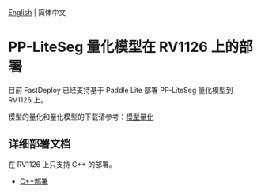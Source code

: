 [English](README_EN.md) | 简体中文
# PP-LiteSeg 量化模型在 RV1126 上的部署
目前 FastDeploy 已经支持基于 Paddle Lite 部署 PP-LiteSeg 量化模型到 RV1126 上。

模型的量化和量化模型的下载请参考：[模型量化](../quantize/README.md)


## 详细部署文档

在 RV1126 上只支持 C++ 的部署。

- [C++部署](cpp)
